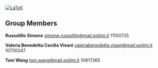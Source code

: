 [![LaTeX](https://img.shields.io/badge/latex-%23008080.svg?style=for-the-badge&logo=latex&logoColor=white)](https://www.latex-project.org)

## Group Members

**Russolillo Simone**
simone.russolillo@mail.polimi.it
11100725

**Valeria Benedetta Cecilia Visani**
valeriabenedetta.visani@mail.polimi.it
10730247

**Toni Wang**
toni.wang@mail.polimi.it
10817365
